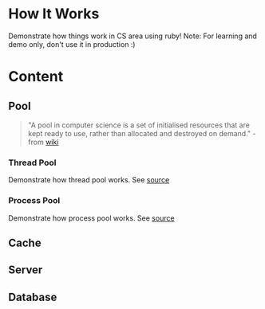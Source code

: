 # How It Works

Demonstrate how things work in CS area using ruby!
Note: For learning and demo only, don't use it in production :)

# Content

## Pool
> "A pool in computer science is a set of initialised resources that are kept ready to use, rather than allocated and destroyed on demand." - from [wiki](http://en.wikipedia.org/wiki/Pool_%28computer_science%29)

### Thread Pool
Demonstrate how thread pool works. See [source](https://github.com/wangyuhere/how-it-works/blob/master/lib/pool/thread.rb)

### Process Pool
Demonstrate how process pool works. See [source](https://github.com/wangyuhere/how-it-works/blob/master/lib/pool/process.rb)

## Cache
## Server
## Database
